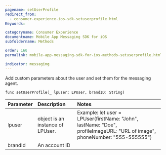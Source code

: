 ```yaml
---
pagename: setUserProfile
redirect_from:
  - consumer-experience-ios-sdk-setuserprofile.html
Keywords:

categoryname: Consumer Experience
documentname: Mobile App Messaging SDK for iOS
subfoldername: Methods

order: 160
permalink: mobile-app-messaging-sdk-for-ios-methods-setuserprofile.html

indicator: messaging
---
```


Add custom parameters about the user and set them for the messaging agent. 

`func setUserProfile(_ lpuser: LPUser, brandID: String)`

| Parameter | Description | Notes |
| :--- | :--- | :--- |
|lpuser | object is an instance of LPUser. | Example: let user = LPUser(firstName: "John", lastName: "Doe", profileImageURL: "URL of image", phoneNumber: "555-555555") |
| brandId  | An account ID | |
